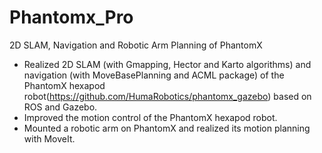 # Phantomx_Pro
2D SLAM, Navigation and Robotic Arm Planning of PhantomX

- Realized 2D SLAM (with Gmapping, Hector and Karto algorithms) and navigation (with MoveBasePlanning and ACML package) of the PhantomX hexapod robot(https://github.com/HumaRobotics/phantomx_gazebo) based on ROS and Gazebo.
- Improved the motion control of the PhantomX hexapod robot.
- Mounted a robotic arm on PhantomX and realized its motion planning with MoveIt.

